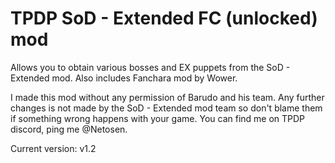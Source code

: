 # TPDP SoD - Extended FC (unlocked) mod
Allows you to obtain various bosses and EX puppets from the SoD - Extended mod.
Also includes Fanchara mod by Wower.

I made this mod without any permission of Barudo and his team.
Any further changes is not made by the SoD - Extended mod team so don't blame them if something wrong happens with your game.
You can find me on TPDP discord, ping me @Netosen.

Current version: v1.2
